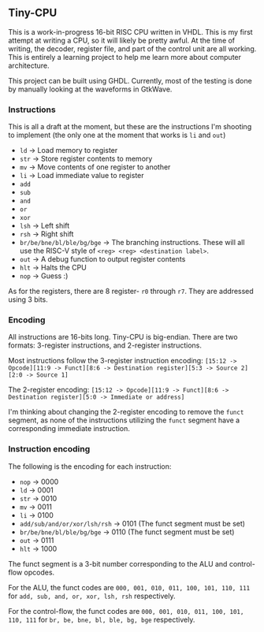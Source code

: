 
## Tiny-CPU

This is a work-in-progress 16-bit RISC CPU written in VHDL. This is my first attempt at writing a CPU, so it will likely be pretty awful. At the time of writing, the decoder, register file, and part of the control unit are all working. This is entirely a learning project to help me learn more about computer architecture.

This project can be built using GHDL. Currently, most of the testing is done by manually looking at the waveforms in GtkWave.

### Instructions

This is all a draft at the moment, but these are the instructions I'm shooting to implement (the only one at the moment that works is `li` and `out`)

* `ld` -> Load memory to register
* `str` -> Store register contents to memory
* `mv` -> Move contents of one register to another
* `li` -> Load immediate value to register
* `add`
* `sub`
* `and`
* `or`
* `xor`
* `lsh` -> Left shift
* `rsh` -> Right shift
* `br/be/bne/bl/ble/bg/bge` -> The branching instructions. These will all use the RISC-V style of `<reg> <reg> <destination label>`.
* `out` -> A debug function to output register contents
* `hlt` -> Halts the CPU
* `nop` -> Guess :)

As for the registers, there are 8 register- `r0` through `r7`. They are addressed using 3 bits.

### Encoding

All instructions are 16-bits long. Tiny-CPU is big-endian. There are two formats: 3-register instructions, and 2-register instructions.

Most instructions follow the 3-register instruction encoding: `[15:12 -> Opcode][11:9 -> Funct][8:6 -> Destination register][5:3 -> Source 2][2:0 -> Source 1]`

The 2-register encoding: `[15:12 -> Opcode][11:9 -> Funct][8:6 -> Destination register][5:0 -> Immediate or address]`

I'm thinking about changing the 2-register encoding to remove the `funct` segment, as none of the instructions utilizing the `funct` segment have a corresponding immediate instruction.

### Instruction encoding

The following is the encoding for each instruction:

* `nop` -> 0000
* `ld` -> 0001
* `str` -> 0010
* `mv` -> 0011
* `li` -> 0100
* `add/sub/and/or/xor/lsh/rsh` -> 0101 (The funct segment must be set)
* `br/be/bne/bl/ble/bg/bge` -> 0110 (The funct segment must be set)
* `out` -> 0111
* `hlt` -> 1000

The funct segment is a 3-bit number corresponding to the ALU and control-flow opcodes.

For the ALU, the funct codes are `000, 001, 010, 011, 100, 101, 110, 111` for `add, sub, and, or, xor, lsh, rsh` respectively.

For the control-flow, the funct codes are `000, 001, 010, 011, 100, 101, 110, 111` for `br, be, bne, bl, ble, bg, bge` respectively.


